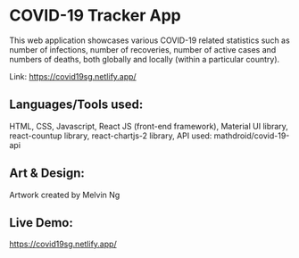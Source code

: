 # COVID-19 Tracker App

This web application showcases various COVID-19 related statistics such as number of infections, number of recoveries, number of active cases and numbers of deaths, both globally and locally (within a particular country). 

Link: https://covid19sg.netlify.app/

## Languages/Tools used:
HTML, CSS, Javascript, React JS (front-end framework), Material UI library, react-countup library, react-chartjs-2 library, API used: mathdroid/covid-19-api

## Art & Design:
Artwork created by Melvin Ng

## Live Demo:
https://covid19sg.netlify.app/
